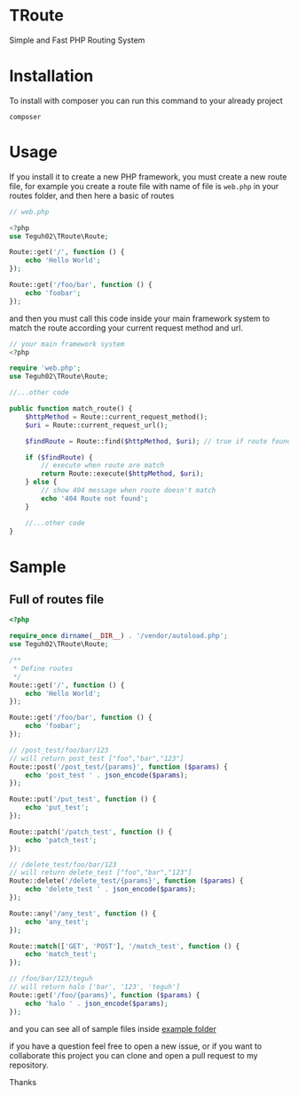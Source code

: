 # TRoute
Simple and Fast PHP Routing System

# Installation
To install with composer you can run this command to your already project

```
composer
```

# Usage
If you install it to create a new PHP framework, you must create a new route file, for example you create a route file with name of file is ```web.php``` in your routes folder, and then here a basic of routes

```php
// web.php

<?php
use Teguh02\TRoute\Route;

Route::get('/', function () {
    echo 'Hello World';
});

Route::get('/foo/bar', function () {
    echo 'foobar';
});

```
and then you must call this code inside your main framework system to match the route according your current request method and url.

```php
// your main framework system
<?php

require 'web.php';
use Teguh02\TRoute\Route;

//...other code

public function match_route() {
    $httpMethod = Route::current_request_method();
    $uri = Route::current_request_url();

    $findRoute = Route::find($httpMethod, $uri); // true if route found or false if not found

    if ($findRoute) {
        // execute when route are match
        return Route::execute($httpMethod, $uri);
    } else {
        // show 404 message when route doesn't match
        echo '404 Route not found';
    }

    //...other code
}

```

# Sample

## Full of routes file

```php
<?php

require_once dirname(__DIR__) . '/vendor/autoload.php';
use Teguh02\TRoute\Route;

/**
 * Define routes
 */
Route::get('/', function () {
    echo 'Hello World';
});

Route::get('/foo/bar', function () {
    echo 'foobar';
});

// /post_test/foo/bar/123
// will return post_test ["foo","bar","123"]
Route::post('/post_test/{params}', function ($params) {
    echo 'post_test ' . json_encode($params);
});

Route::put('/put_test', function () {
    echo 'put_test';
});

Route::patch('/patch_test', function () {
    echo 'patch_test';
});

// /delete_test/foo/bar/123
// will return delete_test ["foo","bar","123"]
Route::delete('/delete_test/{params}', function ($params) {
    echo 'delete_test ' . json_encode($params);
});

Route::any('/any_test', function () {
    echo 'any_test';
});

Route::match(['GET', 'POST'], '/match_test', function () {
    echo 'match_test';
});

// /foo/bar/123/teguh
// will return halo ['bar', '123', 'teguh']
Route::get('/foo/{params}', function ($params) {
    echo 'halo ' . json_encode($params); 
});


```

and you can see all of sample files inside <a href="https://github.com/teguh02/TRoute/example">example folder</a>

if you have a question feel free to open a new issue, or if you want to collaborate this project you can clone and open a pull request to my repository. 

Thanks
